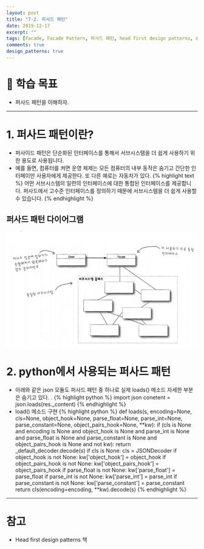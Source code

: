 ```yaml
---
layout: post
title: "7-2. 퍼사드 패턴"
date: 2019-12-17
excerpt: ""
tags: [Facade, Facade Pattern, 퍼사드 패턴, head first design patterns, design pattern]
comments: true
design_patterns: true
---
```

# 👀 학습 목표

- 퍼사드 패턴을 이해하자. 

---

# 1. 퍼사드 패턴이란?

- 퍼사이드 패턴은 단순화된 인터페이스를 통해서 서브시스템을 더 쉽게 사용하기 위한 용도로 사용됩니다.
- 예를 들면, 컴퓨터를 켜면 운영 체제는 모든 컴퓨터의 내부 동작은 숨기고 간단한 인터페이만 사용자에게 제공한다. 또 다른 예로는 자동차가 있다.
{% highlight text %}
    어떤 서브시스템의 일련의 인터페이스에 대한 통합된 인터페이스를 제공합니다. 
    퍼사드에서 고수준 인터페이스를 정의하기 때문에 서브시스템을 더 쉽게 사용할 수 있습니다. 
{% endhighlight %}
## 퍼사드 패턴 다이어그램

![Python/Untitled.png](/assets/img/design_pattern/facade/Untitled.png)

# 2. python에서 사용되는 퍼사드 패턴

- 아래와 같은 json 모듈도 퍼사드 패턴 중 하나로 실제 loads() 메소드 자세한 부분은 숨기고 있다. .
{% highlight python %}
    import json 
    conetent = json.loads(res._content)
{% endhighlight %}
- load() 메소드 구현
{% highlight python %}
    def loads(s, encoding=None, cls=None, object_hook=None, parse_float=None,
            parse_int=None, parse_constant=None, object_pairs_hook=None, **kw):
        if (cls is None and encoding is None and object_hook is None and
                parse_int is None and parse_float is None and
                parse_constant is None and object_pairs_hook is None and not kw):
            return _default_decoder.decode(s)
        if cls is None:
            cls = JSONDecoder
        if object_hook is not None:
            kw['object_hook'] = object_hook
        if object_pairs_hook is not None:
            kw['object_pairs_hook'] = object_pairs_hook
        if parse_float is not None:
            kw['parse_float'] = parse_float
        if parse_int is not None:
            kw['parse_int'] = parse_int
        if parse_constant is not None:
            kw['parse_constant'] = parse_constant
        return cls(encoding=encoding, **kw).decode(s)
{% endhighlight %}
---
# 참고

- Head first design patterns 책



